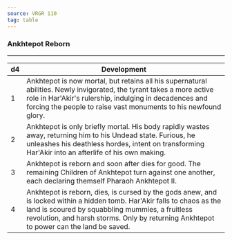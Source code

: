 ```yaml
---
source: VRGR 110
tag: table
---
```


### Ankhtepot Reborn
---
|d4|Development|
|----|------------|
|1|Ankhtepot is now mortal, but retains all his supernatural abilities. Newly invigorated, the tyrant takes a more active role in Har'Akir's rulership, indulging in decadences and forcing the people to raise vast monuments to his newfound glory.|
|2|Ankhtepot is only briefly mortal. His body rapidly wastes away, returning him to his Undead state. Furious, he unleashes his deathless hordes, intent on transforming Har'Akir into an afterlife of his own making.|
|3|Ankhtepot is reborn and soon after dies for good. The remaining Children of Ankhtepot turn against one another, each declaring themself Pharaoh Ankhtepot II.|
|4|Ankhtepot is reborn, dies, is cursed by the gods anew, and is locked within a hidden tomb. Har'Akir falls to chaos as the land is scoured by squabbling mummies, a fruitless revolution, and harsh storms. Only by returning Ankhtepot to power can the land be saved.|
